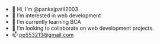 - 👋 Hi, I’m @pankajpatil2003
- 👀 I’m interested in web development
- 🌱 I’m currently learning BCA
- 💞️ I’m looking to collaborate on web development projects.
- 📫 pp553213@gmail.com
